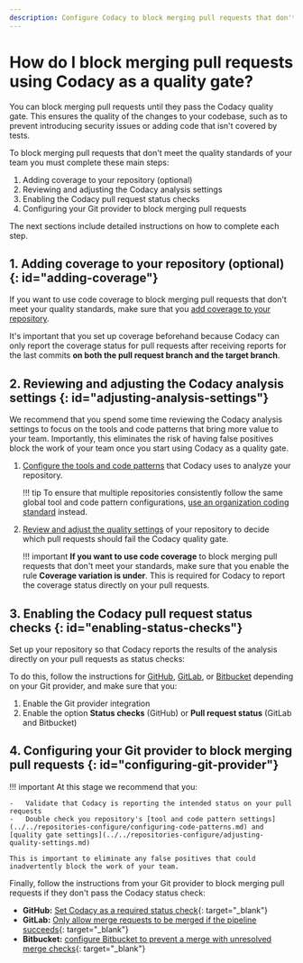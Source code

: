 ```yaml
---
description: Configure Codacy to block merging pull requests that don't meet your quality standards.
---
```


# How do I block merging pull requests using Codacy as a quality gate?

You can block merging pull requests until they pass the Codacy quality gate. This ensures the quality of the changes to your codebase, such as to prevent introducing security issues or adding code that isn't covered by tests.

To block merging pull requests that don't meet the quality standards of your team you must complete these main steps:

1.  Adding coverage to your repository (optional)
1.  Reviewing and adjusting the Codacy analysis settings
1.  Enabling the Codacy pull request status checks
1.  Configuring your Git provider to block merging pull requests

The next sections include detailed instructions on how to complete each step.

## 1. Adding coverage to your repository (optional) {: id="adding-coverage"}

If you want to use code coverage to block merging pull requests that don't meet your quality standards, make sure that you [add coverage to your repository](../../coverage-reporter/index.md).

It's important that you set up coverage beforehand because Codacy can only report the coverage status for pull requests after receiving reports for the last commits **on both the pull request branch and the target branch**.

## 2. Reviewing and adjusting the Codacy analysis settings {: id="adjusting-analysis-settings"}

We recommend that you spend some time reviewing the Codacy analysis settings to focus on the tools and code patterns that bring more value to your team. Importantly, this eliminates the risk of having false positives block the work of your team once you start using Codacy as a quality gate.

1.  [Configure the tools and code patterns](../../repositories-configure/configuring-code-patterns.md) that Codacy uses to analyze your repository.

    !!! tip
        To ensure that multiple repositories consistently follow the same global tool and code pattern configurations, [use an organization coding standard](../../organizations/using-a-coding-standard.md) instead.

1.  [Review and adjust the quality settings](../../repositories-configure/adjusting-quality-settings.md) of your repository to decide which pull requests should fail the Codacy quality gate.

    !!! important
        **If you want to use code coverage** to block merging pull requests that don't meet your standards, make sure that you enable the rule **Coverage variation is under**. This is required for Codacy to report the coverage status directly on your pull requests.

## 3. Enabling the Codacy pull request status checks {: id="enabling-status-checks"}

Set up your repository so that Codacy reports the results of the analysis directly on your pull requests as status checks:

To do this, follow the instructions for [GitHub](../../repositories-configure/integrations/github-integration.md#enabling), [GitLab](../../repositories-configure/integrations/gitlab-integration.md#enabling), or [Bitbucket](../../repositories-configure/integrations/bitbucket-integration.md#enabling) depending on your Git provider, and make sure that you:

1.  Enable the Git provider integration
1.  Enable the option **Status checks** (GitHub) or **Pull request status** (GitLab and Bitbucket)

## 4. Configuring your Git provider to block merging pull requests {: id="configuring-git-provider"}

!!! important
    At this stage we recommend that you:

    -   Validate that Codacy is reporting the intended status on your pull requests
    -   Double check you repository's [tool and code pattern settings](../../repositories-configure/configuring-code-patterns.md) and [quality gate settings](../../repositories-configure/adjusting-quality-settings.md)

    This is important to eliminate any false positives that could inadvertently block the work of your team.

Finally, follow the instructions from your Git provider to block merging pull requests if they don't pass the Codacy status check:

-   **GitHub:** [Set Codacy as a required status check](https://docs.github.com/en/repositories/configuring-branches-and-merges-in-your-repository/defining-the-mergeability-of-pull-requests/managing-a-branch-protection-rule){: target="_blank"}
-   **GitLab:** [Only allow merge requests to be merged if the pipeline succeeds](https://docs.gitlab.com/ee/user/project/merge_requests/merge_when_pipeline_succeeds.html#only-allow-merge-requests-to-be-merged-if-the-pipeline-succeeds){: target="_blank"}
-   **Bitbucket:** [configure Bitbucket to prevent a merge with unresolved merge checks](https://support.atlassian.com/bitbucket-cloud/docs/suggest-or-require-checks-before-a-merge/){: target="_blank"}
